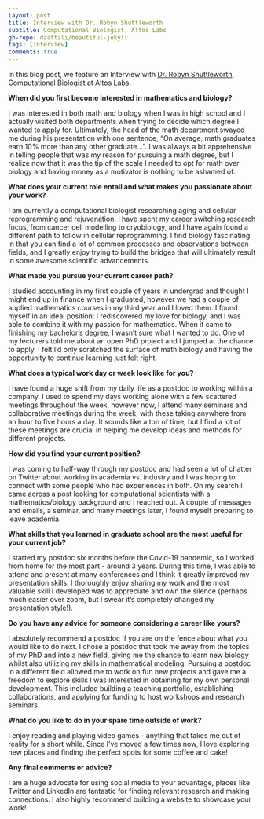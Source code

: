 ```yaml
---
layout: post
title: Interview with Dr. Robyn Shuttleworth
subtitle: Computational Biologist, Altos Labs
gh-repo: daattali/beautiful-jekyll
tags: [interview]
comments: true
---
```


In this blog post, we feature an Interview with  <a href="https://www.robynshuttleworth.com">Dr. Robyn Shuttleworth</a>, Computational Biologist at Altos Labs.

**When did you first become interested in mathematics and biology?**

I was interested in both math and biology when I was in high school and I actually visited both departments when trying to decide which degree I wanted to apply for. Ultimately, the head of the math department swayed me during his presentation with one sentence, “On average, math graduates earn 10% more than any other graduate…”. I was always a bit apprehensive in telling people that was my reason for pursuing a math degree, but I realize now that it was the tip of the scale I needed to opt for math over biology and having money as a motivator is nothing to be ashamed of. 

**What does your current role entail and what makes you passionate about your work?**

I am currently a computational biologist researching aging and cellular reprogramming and rejuvenation. I have spent my career switching research focus, from cancer cell modelling to cryobiology, and I have again found a different path to follow in cellular reprogramming. I find biology fascinating in that you can find a lot of common processes and observations between fields, and I greatly enjoy trying to build the bridges that will ultimately result in some awesome scientific advancements. 

**What made you pursue your current career path?**

I studied accounting in my first couple of years in undergrad and thought I might end up in finance when I graduated, however we had a couple of applied mathematics courses in my third year and I loved them. I found myself in an ideal position: I rediscovered my love for biology, and I was able to combine it with my passion for mathematics. When it came to finishing my bachelor’s degree, I wasn’t sure what I wanted to do. One of my lecturers told me about an open PhD project and I jumped at the chance to apply. I felt I’d only scratched the surface of math biology and having the opportunity to continue learning just felt right.  

**What does a typical work day or week look like for you?**

I have found a huge shift from my daily life as a postdoc to working within a company. I used to spend my days working alone with a few scattered meetings throughout the week, however now, I attend many seminars and collaborative meetings during the week, with these taking anywhere from an hour to five hours a day. It sounds like a ton of time, but I find a lot of these meetings are crucial in helping me develop ideas and methods for different projects. 

**How did you find your current position?**

I was coming to half-way through my postdoc and had seen a lot of chatter on Twitter about working in academia vs. industry and I was hoping to connect with some people who had experiences in both. On my search I came across a post looking for computational scientists with a mathematics/biology background and I reached out. A couple of messages and emails, a seminar, and many meetings later, I found myself preparing to leave academia.   

**What skills that you learned in graduate school are the most useful for your current job?**

I started my postdoc six months before the Covid-19 pandemic, so I worked from home for the most part - around 3 years. During this time, I was able to attend and present at many conferences and I think it greatly improved my presentation skills. I thoroughly enjoy sharing my work and the most valuable skill I developed was to appreciate and own the silence (perhaps much easier over zoom, but I swear it’s completely changed my presentation style!).  

**Do you have any advice for someone considering a career like yours?**

I absolutely recommend a postdoc if you are on the fence about what you would like to do next. I chose a postdoc that took me away from the topics of my PhD and into a new field, giving me the chance to learn new biology whilst also utilizing my skills in mathematical modeling. Pursuing a postdoc in a different field allowed me to work on fun new projects and gave me a freedom to explore skills I was interested in obtaining for my own personal development. This included building a teaching portfolio, establishing collaborations, and applying for funding to host workshops and research seminars. 

**What do you like to do in your spare time outside of work?**

I enjoy reading and playing video games - anything that takes me out of reality for a short while. Since I’ve moved a few times now, I love exploring new places and finding the perfect spots for some coffee and cake! 

**Any final comments or advice?**

I am a huge advocate for using social media to your advantage, places like Twitter and LinkedIn are fantastic for finding relevant research and making connections. I also highly recommend building a website to showcase your work!


